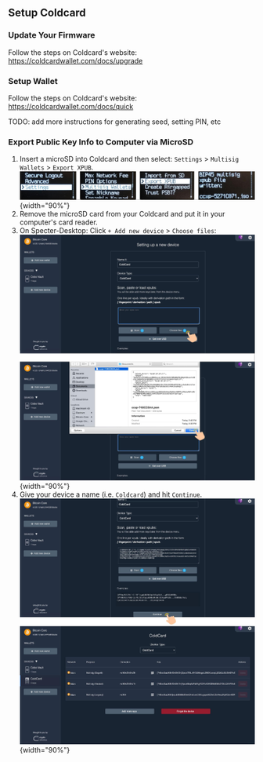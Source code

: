 ## Setup Coldcard

### Update Your Firmware
Follow the steps on Coldcard's website:  
<https://coldcardwallet.com/docs/upgrade>

### Setup Wallet
Follow the steps on Coldcard's website:  
<https://coldcardwallet.com/docs/quick>

TODO: add more instructions for generating seed, setting PIN, etc

### Export Public Key Info to Computer via MicroSD
1. Insert a microSD into Coldcard and then select: `Settings` > `Multisig Wallets` > `Export XPUB`.  
![](./assets/img/setup-coldcard-export-pubkey.jpg){width="90%"}
1. Remove the microSD card from your Coldcard and put it in your computer's card reader.  
1. On Specter-Desktop: Click `+ Add new device` > `Choose files`:  
![](./assets/img/setup-coldcard-specter-scan.jpg){width="90%"}
1. Give your device a name (i.e. `Coldcard`) and hit `Continue`.  
![](./assets/img/setup-coldcard-specter-scanned.jpg){width="90%"}
